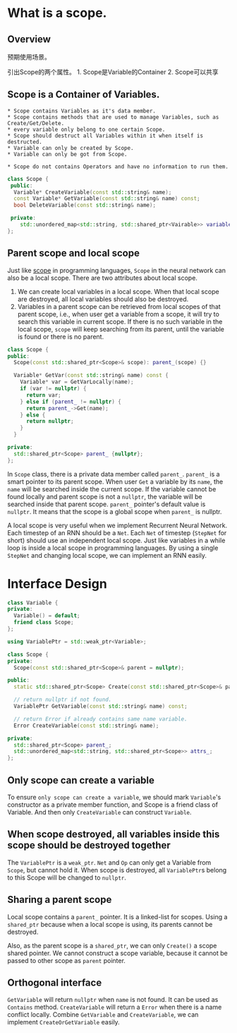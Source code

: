 # What is a scope.

## Overview

预期使用场景。

引出Scope的两个属性。
    1. Scope是Variable的Container
    2. Scope可以共享

## Scope is a Container of Variables.

    * Scope contains Variables as it's data member.
    * Scope contains methods that are used to manage Variables, such as Create/Get/Delete.
    * every variable only belong to one certain Scope.
    * Scope should destruct all Variables within it when itself is destructed.
    * Variable can only be created by Scope.
    * Variable can only be got from Scope.

    * Scope do not contains Operators and have no information to run them.

```cpp
class Scope {
 public:
  Variable* CreateVariable(const std::string& name);
  const Variable* GetVariable(const std::string& name) const;
  bool DeleteVariable(const std::string& name);

 private:
    std::unordered_map<std::string, std::shared_ptr<Vairable>> variable_map_;
};
```


## Parent scope and local scope

Just like [scope](https://en.wikipedia.org/wiki/Scope_(computer_science)) in programming languages, `Scope` in the neural network can also be a local scope. There are two attributes about local scope.

1.  We can create local variables in a local scope. When that local scope are destroyed, all local variables should also be destroyed.
2.  Variables in a parent scope can be retrieved from local scopes of that parent scope, i.e., when user get a variable from a scope, it will try to search this variable in current scope. If there is no such variable in the local scope, `scope` will keep searching from its parent, until the variable is found or there is no parent.

```cpp
class Scope {
public:
  Scope(const std::shared_ptr<Scope>& scope): parent_(scope) {}

  Variable* GetVar(const std::string& name) const {
    Variable* var = GetVarLocally(name);
    if (var != nullptr) {
      return var;
    } else if (parent_ != nullptr) {
      return parent_->Get(name);
    } else {
      return nullptr;
    }
  }

private:
  std::shared_ptr<Scope> parent_ {nullptr};
};
```

In `Scope` class, there is a private data member called `parent_`. `parent_` is a smart pointer to its parent scope. When user `Get` a variable by its `name`, the `name` will be searched inside the current scope. If the variable cannot be found locally and parent scope is not a `nullptr`, the variable will be searched inside that parent scope. `parent_` pointer's default value is `nullptr`. It means that the scope is a global scope when `parent_` is nullptr.

A local scope is very useful when we implement Recurrent Neural Network. Each timestep of an RNN should be a `Net`. Each `Net` of timestep (`StepNet` for short) should use an independent local scope. Just like variables in a while loop is inside a local scope in programming languages. By using a single `StepNet` and changing local scope, we can implement an RNN easily.

# Interface Design

```cpp
class Variable {
private:
  Variable() = default;
  friend class Scope;
};

using VariablePtr = std::weak_ptr<Variable>;

class Scope {
private:
  Scope(const std::shared_ptr<Scope>& parent = nullptr);

public:
  static std::shared_ptr<Scope> Create(const std::shared_ptr<Scope>& parent = nullptr);

  // return nullptr if not found.
  VariablePtr GetVariable(const std::string& name) const;

  // return Error if already contains same name variable.
  Error CreateVariable(const std::string& name);

private:
  std::shared_ptr<Scope> parent_;
  std::unordered_map<std::string, std::shared_ptr<Scope>> attrs_;
};
```
## Only scope can create a variable

To ensure `only scope can create a variable`, we should mark `Variable`'s constructor as a private member function, and Scope is a friend class of Variable. And then only `CreateVariable` can construct `Variable`.

## When scope destroyed, all variables inside this scope should be destroyed together

The `VariablePtr` is a `weak_ptr`. `Net` and `Op` can only get a Variable from `Scope`, but cannot hold it. When scope is destroyed, all `VariablePtr`s belong to this Scope will be changed to `nullptr`.

## Sharing a parent scope

Local scope contains a `parent_` pointer. It is a linked-list for scopes. Using a `shared_ptr` because when a local scope is using, its parents cannot be destroyed.

Also, as the parent scope is a `shared_ptr`, we can only `Create()` a scope shared pointer. We cannot construct a scope variable, because it cannot be passed to other scope as `parent` pointer.

## Orthogonal interface

`GetVariable` will return `nullptr` when `name` is not found. It can be used as `Contains` method. `CreateVariable` will return a `Error` when there is a name conflict locally. Combine `GetVariable` and `CreateVariable`, we can implement `CreateOrGetVariable` easily.
